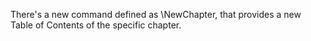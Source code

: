 There's a new command defined as \NewChapter, that provides a 
new Table of Contents of the specific chapter.



<!-- Some useful TeX Help commands:

--SIZES--
\tiny; \scriptsize; \footnotesize
\small; \normalsize; \large
\Large; \LARGE; \huge; \Huge

--TITLESEC--
\titleformat{⟨command⟩}[⟨shape⟩]
    {⟨format⟩}{⟨label⟩}{⟨sep⟩}
    {⟨before-code⟩}[⟨after-code⟩] -->